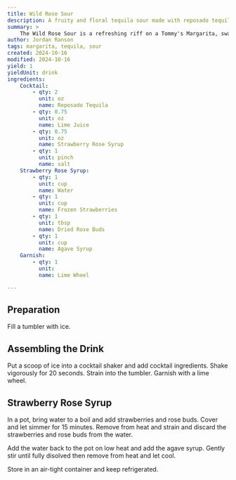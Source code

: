 ```yaml
---
title: Wild Rose Sour
description: A fruity and floral tequila sour made with reposado tequila, lime, strawberry, and rose.
summary: >
    The Wild Rose Sour is a refreshing riff on a Tommy's Margarita, swapping out the agave syrup for a homemade strawberry rose syrup. This twist adds a subtle sweetness and floral note, perfectly balancing the tartness of the lime and enhancing the smooth, rich flavor of reposado tequila.
author: Jordan Ranson
tags: margarita, tequila, sour
created: 2024-10-16
modified: 2024-10-16
yield: 1
yieldUnit: drink
ingredients:
    Cocktail:
        - qty: 2
          unit: oz
          name: Reposado Tequila
        - qty: 0.75
          unit: oz
          name: Lime Juice
        - qty: 0.75
          unit: oz
          name: Strawberry Rose Syrup
        - qty: 1
          unit: pinch
          name: salt
    Strawberry Rose Syrup:
        - qty: 1
          unit: cup
          name: Water
        - qty: 1
          unit: cup
          name: Frozen Strawberries
        - qty: 1
          unit: tbsp
          name: Dried Rose Buds
        - qty: 1
          unit: cup
          name: Agave Syrup
    Garnish:
        - qty: 1
          unit: 
          name: Lime Wheel

---
```


## Preparation

Fill a tumbler with ice.

## Assembling the Drink

Put a scoop of ice into a cocktail shaker and add cocktail ingredients. Shake vigorously for 20 seconds. Strain into the tumbler. Garnish with a lime wheel.

## Strawberry Rose Syrup

In a pot, bring water to a boil and add strawberries and rose buds. Cover and let simmer for 15 minutes.  Remove from heat and strain and discard the strawberries and rose buds from the water. 

Add the water back to the pot on low heat and add the agave syrup. Gently stir until fully disolved then remove from heat and let cool. 

Store in an air-tight container and keep refrigerated.
